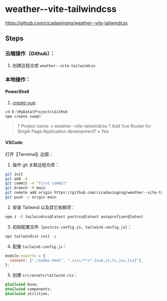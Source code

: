 # weather--vite-tailwindcss

https://github.com/cicadasinging/weather--vite-tailwindcss

## Steps

### 云端操作（Github）：

1. 创建远程仓库 `weather--vite-tailwindcss`

### 本地操作：

#### PowerShell

1. [create-vue](https://github.com/vuejs/create-vue):

```powershell
cd D:\MyData\Projects\GitHub
npm create vue@3
```

> ? Project name: » weather--vite-tailwindcss
> ? Add Vue Router for Single Page Application development? » Yes

#### VSCode

打开【Terminal】边窗：

1. 操作 git 关联远程仓库：

```bash
git init
git add -A
git commit -m "first commit"
git branch -M main
git remote add origin https://github.com/cicadasinging/weather--vite-tailwindcss.git
git push -u origin main
```

2. 安装 Tailwind 以及其它依赖项：

```bash
npm i -D tailwindcss@latest postcss@latest autoprefixer@latest
```

3. 初始配置文件（`postcss.config.js`、`tailwind.config.js`）：

```bash
npx tailwindcss init -p
```

4. 配置 `tailwind.config.js`：

```javascript
module.exports = {
  content: ["./index.html", "./src/**/*.{vue,js,ts,jsx,tsx}"],
};
```

5. 创建 `src/assets/tailwind.css`：

```css
@tailwind base;
@tailwind components;
@tailwind utilities;
```

